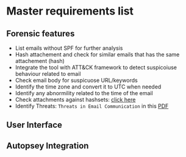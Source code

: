 # Master requirements list

## Forensic features

* List emails without SPF for further analysis
* Hash attachement and check for similar emails that has the same attachement (hash)
* Integrate the tool with ATT&CK framework to detect suspicoiuse behaviour related to email
* Check email body for suspicuose URL/keywords
* Identify the time zone and convert it to UTC when needed
* Identify any abnormility related to the time of the email
* Check attachments against hashsets: [click here](https://www.sleuthkit.org/autopsy/help/hash_db.html)
* Identify Threats: `Threats in Email Communication` in this [PDF](https://www.researchgate.net/profile/Gurpal_Chhabra/publication/286053691_Review_of_E-mail_System_Security_Protocols_and_Email_Forensics/links/5665afcd08ae418a786f1f7d/Review-of-E-mail-System-Security-Protocols-and-Email-Forensics.pdf)

## User Interface

## Autopsey Integration

